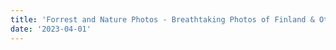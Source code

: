 ```yaml
---
title: 'Forrest and Nature Photos - Breathtaking Photos of Finland & Other Places'
date: '2023-04-01'
---
```

